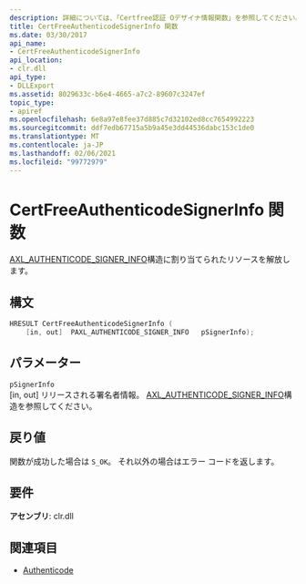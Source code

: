 ```yaml
---
description: 詳細については、「Certfree認証 Oデザイナ情報関数」を参照してください。
title: CertFreeAuthenticodeSignerInfo 関数
ms.date: 03/30/2017
api_name:
- CertFreeAuthenticodeSignerInfo
api_location:
- clr.dll
api_type:
- DLLExport
ms.assetid: 8029633c-b6e4-4665-a7c2-89607c3247ef
topic_type:
- apiref
ms.openlocfilehash: 6e8a97e8fee37d885c7d32102ed8cc7654992223
ms.sourcegitcommit: ddf7edb67715a5b9a45e3dd44536dabc153c1de0
ms.translationtype: MT
ms.contentlocale: ja-JP
ms.lasthandoff: 02/06/2021
ms.locfileid: "99772979"
---
```

# <a name="certfreeauthenticodesignerinfo-function"></a>CertFreeAuthenticodeSignerInfo 関数

[AXL_AUTHENTICODE_SIGNER_INFO](axl-authenticode-signer-info-structure.md)構造に割り当てられたリソースを解放します。

## <a name="syntax"></a>構文

```cpp
HRESULT CertFreeAuthenticodeSignerInfo (
    [in, out]  PAXL_AUTHENTICODE_SIGNER_INFO   pSignerInfo);
```

## <a name="parameters"></a>パラメーター

 `pSignerInfo`\
 [in, out] リリースされる署名者情報。 [AXL_AUTHENTICODE_SIGNER_INFO](axl-authenticode-signer-info-structure.md)構造を参照してください。

## <a name="return-value"></a>戻り値

 関数が成功した場合は `S_OK`。 それ以外の場合はエラー コードを返します。

## <a name="requirements"></a>要件

**アセンブリ**: clr.dll

## <a name="see-also"></a>関連項目

- [Authenticode](index.md)

